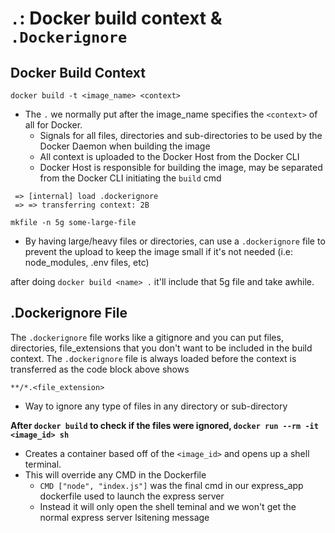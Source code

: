 # `.`: Docker build context & `.Dockerignore`

## Docker Build Context

`docker build -t <image_name> <context>`

- The `.` we normally put after the image_name specifies the `<context>` of all for Docker. 
    - Signals for all files, directories and sub-directories to be used by the Docker Daemon when building the image
    - All context is uploaded to the Docker Host from the Docker CLI 
    - Docker Host is responsible for building the image, may be separated from the Docker CLI initiating the `build` cmd

```
 => [internal] load .dockerignore
 => => transferring context: 2B  
```

`mkfile -n 5g some-large-file`

- By having large/heavy files or directories, can use a `.dockerignore` file to prevent the upload to keep the image small if it's not needed (i.e: node_modules, .env files, etc)

after doing `docker build <name> .` it'll include that 5g file and take awhile.

## .Dockerignore File

The `.dockerignore` file works like a gitignore and you can put files, directories, file_extensions that you don't want to be included in the build context. The `.dockerignore` file is always loaded before the context is transferred as the code block above shows


`**/*.<file_extension>`
- Way to ignore any type of files in any directory or sub-directory

**After `docker build` to check if the files were ignored, `docker run --rm -it <image_id> sh`**
- Creates a container based off of the `<image_id>` and opens up a shell terminal. 
- This will override any CMD in the Dockerfile 
    - `CMD ["node", "index.js"]` was the final cmd in our express_app dockerfile used to launch the express server
    - Instead it will only open the shell teminal and we won't get the normal express server lsitening message


